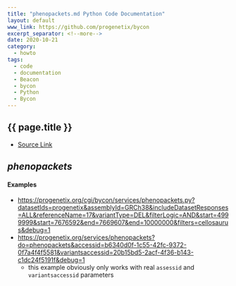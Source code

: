```yaml
---
title: "phenopackets.md Python Code Documentation"
layout: default
www_link: https://github.com/progenetix/bycon
excerpt_separator: <!--more-->
date: 2020-10-21
category:
  - howto
tags:
  - code
  - documentation
  - Beacon
  - bycon
  - Python
  - Bycon
---
```


## {{ page.title }}

<!--more-->

* [Source Link](https://github.com/progenetix/bycon/blob/master/services/doc/phenopackets.md) 

## _phenopackets_

#### Examples

* <https://progenetix.org/cgi/bycon/services/phenopackets.py?datasetIds=progenetix&assemblyId=GRCh38&includeDatasetResponses=ALL&referenceName=17&variantType=DEL&filterLogic=AND&start=4999999&start=7676592&end=7669607&end=10000000&filters=cellosaurus&debug=1>
* https://progenetix.org/services/phenopackets?do=phenopackets&accessid=b6340d0f-1c55-42fc-9372-0f7a4f4f5581&variantsaccessid=20b15bd5-2acf-4f36-b143-c1dc24f5191f&debug=1
  - this example obviously only works with real `assessid` and `variantsaccessid` parameters
